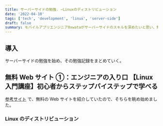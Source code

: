 ```yaml
---
title: サーバーサイドの勉強. ~Linuxのディストリビューション
date: '2022-04-18'
tags: ['tech', 'development', 'linux', 'server-side']
draft: false
summary: モバイルアプリエンジニア0xwataがサーバーサイドのスキルを深めたいと思い、勉強を始めた。まずはサーバーOSの知識をつけるのが一番との記事を拝見したので、サーバーOSの一つのLinuxを深堀りするところから始めてみた
---
```


## 導入

サーバーサイドの勉強を始め、その勉強記録をまとめていく。

## 無料 Web サイト ①：エンジニアの入り口 【Linux 入門講座】初心者からステップバイステップで学べる

[参考サイト](https://infla-lab.com/blog/server-engineer-study/) で、無料の Web サイトを紹介していたので、そちらを眺め始めました。

### Linux のディストリビューション
